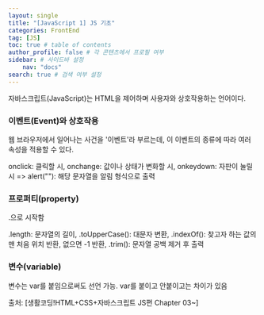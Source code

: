 ```yaml
---
layout: single
title: "[JavaScript 1] JS 기초"
categories: FrontEnd
tag: [JS]
toc: true # table of contents
author_profile: false # 각 콘텐츠에서 프로필 여부
sidebar: # 사이드바 설정
    nav: "docs"
search: true # 검색 여부 설정
---
```


<style>
    .p {
        color: purple;
    }
</style>

자바스크립트(JavaScript)는 HTML을 제어하며 사용자와 상호작용하는 언어이다.

### 이벤트(Event)와 상호작용

웹 브라우저에서 일어나는 사건을 '이벤트'라 부르는데, 이 이벤트의 종류에 따라 여러 속성을 적용할 수 있다.

onclick: 클릭할 시, onchange: 값이나 상태가 변화할 시, onkeydown: 자판이 눌릴 시 => alert(""): 해당 문자열을 알림 형식으로 출력

### 프로퍼티(property)

.으로 시작함

.length: 문자열의 길이, .toUpperCase(): 대문자 변환, .indexOf(): 찾고자 하는 값의 맨 처음 위치 반환, 없으면 -1 반환, .trim(): 문자열 공백 제거 후 출력

### 변수(variable)

변수는 var를 붙임으로써도 선언 가능. var를 붙이고 안붙이고는 차이가 있음


출처: [생활코딩!HTML+CSS+자바스크립트 JS편 Chapter 03~]
